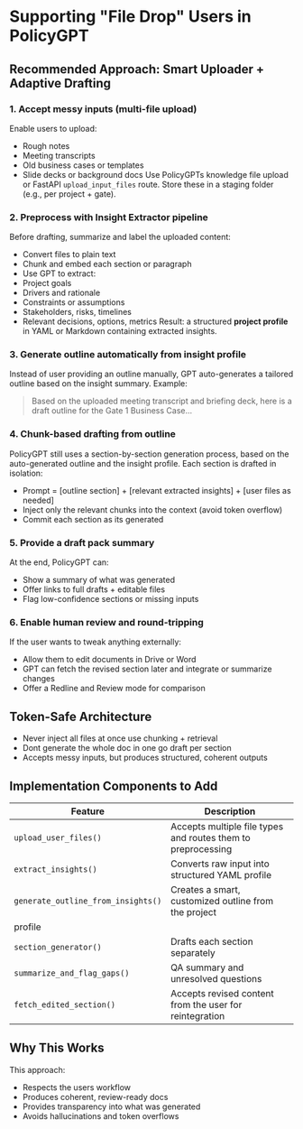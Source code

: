 # Supporting "File Drop" Users in PolicyGPT
## Recommended Approach: Smart Uploader + Adaptive Drafting
### 1. Accept messy inputs (multi-file upload)
Enable users to upload:
- Rough notes
- Meeting transcripts
- Old business cases or templates
- Slide decks or background docs
Use PolicyGPTs knowledge file upload or FastAPI `upload_input_files` route. Store these in a
staging folder (e.g., per project + gate).
### 2. Preprocess with Insight Extractor pipeline
Before drafting, summarize and label the uploaded content:
- Convert files to plain text
- Chunk and embed each section or paragraph
- Use GPT to extract:
- Project goals
- Drivers and rationale
- Constraints or assumptions
- Stakeholders, risks, timelines
- Relevant decisions, options, metrics
Result: a structured **project profile** in YAML or Markdown containing extracted insights.
### 3. Generate outline automatically from insight profile
Instead of user providing an outline manually, GPT auto-generates a tailored outline based on
the insight summary.
Example:
> Based on the uploaded meeting transcript and briefing deck, here is a draft outline for the
Gate 1 Business Case...
### 4. Chunk-based drafting from outline
PolicyGPT still uses a section-by-section generation process, based on the auto-generated
outline and the insight profile.
Each section is drafted in isolation:
- Prompt = [outline section] + [relevant extracted insights] + [user files as needed]
- Inject only the relevant chunks into the context (avoid token overflow)
- Commit each section as its generated
### 5. Provide a draft pack summary
At the end, PolicyGPT can:
- Show a summary of what was generated
- Offer links to full drafts + editable files
- Flag low-confidence sections or missing inputs
### 6. Enable human review and round-tripping
If the user wants to tweak anything externally:
- Allow them to edit documents in Drive or Word
- GPT can fetch the revised section later and integrate or summarize changes
- Offer a Redline and Review mode for comparison
## Token-Safe Architecture
- Never inject all files at once use chunking + retrieval
- Dont generate the whole doc in one go draft per section
- Accepts messy inputs, but produces structured, coherent outputs
## Implementation Components to Add
| Feature | Description |
|--------|-------------|
| `upload_user_files()` | Accepts multiple file types and routes them to preprocessing |
| `extract_insights()` | Converts raw input into structured YAML profile |
| `generate_outline_from_insights()` | Creates a smart, customized outline from the project
profile |
| `section_generator()` | Drafts each section separately |
| `summarize_and_flag_gaps()` | QA summary and unresolved questions |
| `fetch_edited_section()` | Accepts revised content from the user for reintegration |
## Why This Works
This approach:
- Respects the users workflow
- Produces coherent, review-ready docs
- Provides transparency into what was generated
- Avoids hallucinations and token overflows